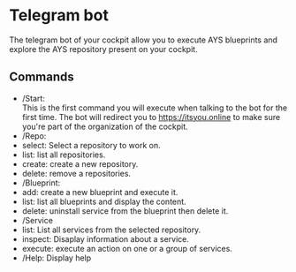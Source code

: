 # Telegram bot
The telegram bot of your cockpit allow you to execute AYS blueprints and explore the AYS repository present on your cockpit.

## Commands
- /Start:  
This is the first command you will execute when talking to the bot for the first time.
The bot will redirect you to https://itsyou.online to make sure you're part of the organization of the cockpit.
- /Repo:
 - select: Select a repository to work on.
 - list: list all repositories.
 - create: create a new repository.
 - delete: remove a repositories.
- /Blueprint:
 - add: create a new blueprint and execute it.
 - list: list all blueprints and display the content.
 - delete: uninstall service from the blueprint then delete it.
- /Service
 - list: List all services from the selected repository.
 - inspect: Disaplay information about a service.
 - execute: execute an action on one or a group of services.
- /Help: Display help
